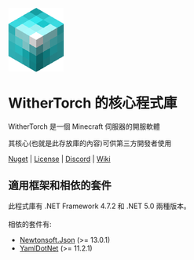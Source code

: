![WitherTorch Core Icon](withertorch_core.png)
# WitherTorch 的核心程式庫

WitherTorch 是一個 Minecraft 伺服器的開服軟體

其核心(也就是此存放庫的內容)可供第三方開發者使用

[Nuget](https://www.nuget.org/packages/WitherTorch.Core) | [License](LICENSE) | [Discord](https://discord.gg/F7YNJ5m) | [Wiki](../../wiki)

## 適用框架和相依的套件
此程式庫有 .NET Framework 4.7.2 和 .NET 5.0 兩種版本。<br/>
<br/>
相依的套件有:
<ul>
  <li><a href="https://github.com/JamesNK/Newtonsoft.Json">Newtonsoft.Json</a> (>= 13.0.1)</li>
  <li><a href="https://github.com/aaubry/YamlDotNet">YamlDotNet</a> (>= 11.2.1)</li>
</ul>
